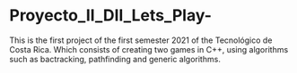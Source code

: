 # Proyecto_II_DII_Lets_Play-
This is the first project of the first semester 2021 of the Tecnológico de Costa Rica. Which consists of creating two games in C++, using algorithms such as bactracking, pathfinding and generic algorithms. 
